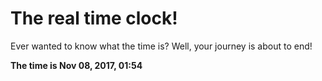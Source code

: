 # The real time clock!

Ever wanted to know what the time is? Well, your journey is about to end!

**The time is Nov 08, 2017, 01:54**